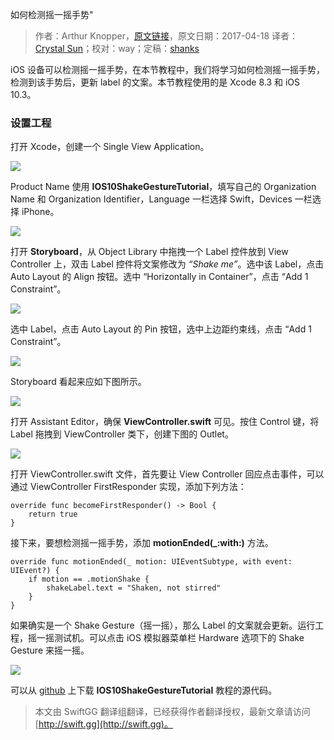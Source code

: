 如何检测摇一摇手势"

> 作者：Arthur Knopper，[原文链接](https://www.ioscreator.com/tutorials/detect-shake-gestures-ios-tutorial-ios10)，原文日期：2017-04-18
> 译者：[Crystal Sun](http://www.jianshu.com/users/7a2d2cc38444/latest_articles)；校对：way；定稿：[shanks](http://codebuild.me/)
  









iOS 设备可以检测摇一摇手势，在本节教程中，我们将学习如何检测摇一摇手势，检测到该手势后，更新 label 的文案。本节教程使用的是 Xcode 8.3 和 iOS 10.3。


### 设置工程

打开 Xcode，创建一个 Single View Application。

![](https://swift.gg/img/articles/detect-shake-gestures-ios-tutorial-ios10/single-view-xcode-templateformat=1500w1500341429.27)

Product Name 使用 **IOS10ShakeGestureTutorial**，填写自己的 Organization Name 和 Organization Identifier，Language 一栏选择 Swift，Devices 一栏选择 iPhone。

![](https://swift.gg/img/articles/detect-shake-gestures-ios-tutorial-ios10/shake-gesture-projectformat=1500w1500341431.78)

打开 **Storyboard**，从 Object Library 中拖拽一个 Label 控件放到 View Controller 上，双击 Label 控件将文案修改为 *“Shake me”*。选中该 Label，点击 Auto Layout 的 Align 按钮。选中 “Horizontally in Container”，点击 “Add 1 Constraint”。

![](https://swift.gg/img/articles/detect-shake-gestures-ios-tutorial-ios10/auto-layout-horizontally-in-containerformat=750w1500341433.06)

选中 Label，点击 Auto Layout 的 Pin 按钮，选中上边距约束线，点击 “Add 1 Constraint”。

![](https://swift.gg/img/articles/detect-shake-gestures-ios-tutorial-ios10/auto-layout-pin-to-topformat=750w1500341433.89)

Storyboard 看起来应如下图所示。

![](https://swift.gg/img/articles/detect-shake-gestures-ios-tutorial-ios10/shake-gesture-storyboardformat=1000w1500341434.83)

打开 Assistant Editor，确保 **ViewController.swift** 可见。按住 Control 键，将 Label 拖拽到 ViewController 类下，创建下图的 Outlet。

![](https://swift.gg/img/articles/detect-shake-gestures-ios-tutorial-ios10/shake-label-outletformat=750w1500341435.62)

打开 ViewController.swift 文件，首先要让 View Controller 回应点击事件，可以通过 ViewController FirstResponder 实现，添加下列方法：

    
    override func becomeFirstResponder() -> Bool {
        return true
    }

接下来，要想检测摇一摇手势，添加 **motionEnded(_:with:)** 方法。

    
    override func motionEnded(_ motion: UIEventSubtype, with event: UIEvent?) {
        if motion == .motionShake {
            shakeLabel.text = "Shaken, not stirred"
        }
    }

如果确实是一个 Shake Gesture（摇一摇），那么 Label 的文案就会更新。运行工程，摇一摇测试机。可以点击 iOS 模拟器菜单栏 Hardware 选项下的 Shake Gesture 来摇一摇。

![](https://swift.gg/img/articles/detect-shake-gestures-ios-tutorial-ios10/shake-gesture-simulatorformat=750w1500341436.36)

可以从 [github](https://github.com/ioscreator/ioscreator) 上下载 **IOS10ShakeGestureTutorial** 教程的源代码。
> 本文由 SwiftGG 翻译组翻译，已经获得作者翻译授权，最新文章请访问 [http://swift.gg](http://swift.gg)。